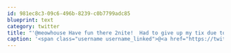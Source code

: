 ```yaml
---
id: 981ec8c3-09c6-496b-8239-c0b7799adc85
blueprint: text
category: twitter
title: "'@meowhouse Have fun there 2nite!  Had to give up my tix due to the reschedule :("
caption: '<span class="username username_linked">@<a href="https://twitter.com/meowhouse" title="meowhouse">meowhouse</a></span> Have fun there 2nite!  Had to give up my tix due to the reschedule :('
---
```

